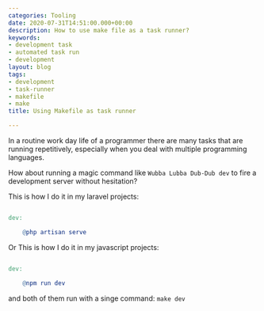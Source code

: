 ```yaml
---
categories: Tooling
date: 2020-07-31T14:51:00.000+00:00
description: How to use make file as a task runner?
keywords:
- development task
- automated task run
- development
layout: blog
tags:
- development
- task-runner
- makefile
- make
title: Using Makefile as task runner

---
```

In a routine work day life of a programmer there are many tasks that are running repetitively, especially when you deal with multiple programming languages.

How about running a magic command like `Wubba Lubba Dub-Dub dev` to fire a development server without hesitation?

This is how I do it  in my laravel projects:
```Makefile

dev:

    @php artisan serve

```

Or This is how I do it in my javascript projects:

```Makefile

dev:

    @npm run dev
```

and both of them run with a singe command: `make dev`